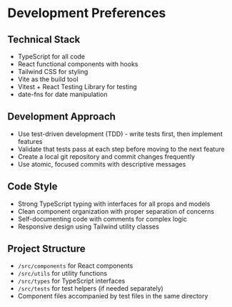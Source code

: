 # Development Preferences

## Technical Stack
- TypeScript for all code
- React functional components with hooks
- Tailwind CSS for styling
- Vite as the build tool
- Vitest + React Testing Library for testing
- date-fns for date manipulation

## Development Approach
- Use test-driven development (TDD) - write tests first, then implement features
- Validate that tests pass at each step before moving to the next feature
- Create a local git repository and commit changes frequently
- Use atomic, focused commits with descriptive messages

## Code Style
- Strong TypeScript typing with interfaces for all props and models
- Clean component organization with proper separation of concerns
- Self-documenting code with comments for complex logic
- Responsive design using Tailwind utility classes

## Project Structure
- `/src/components` for React components
- `/src/utils` for utility functions
- `/src/types` for TypeScript interfaces
- `/src/tests` for test helpers (if needed separately)
- Component files accompanied by test files in the same directory
